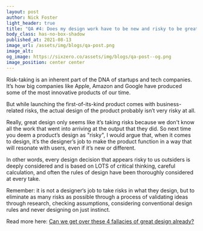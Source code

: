 ```yaml
---
layout: post
author: Nick Foster
light_header: true
title: "QA #4: Does my design work have to be new and risky to be great? "
body_class: has-no-box-shadow
published_at: 2021-08-13
image_url: /assets/img/blogs/qa-post.png
image_alt:
og_image: https://sixzero.co/assets/img/blogs/qa-post--og.png
image_position: center center
---
```


Risk-taking is an inherent part of the DNA of startups and tech companies. 
It’s how big companies like Apple, Amazon and Google have produced some of 
the most innovative products of our time. 

But while launching the first-of-its-kind product comes with business-related 
risks, the actual design of the product probably isn’t very risky at all. 

Really, great design only seems like it’s taking risks because we don't know 
all the work that went into arriving at the output that they did.  So next time 
you deem a product’s design as "risky", I would argue that, when it comes to 
design, it’s the designer’s job to make the product function in a way that will 
resonate with users, even if it’s new or different. 

In other words, every design decision that appears risky to us outsiders is 
deeply considered and is based on LOTS of critical thinking, careful calculation, 
and often the rules of design have been thoroughly considered at every take. 

Remember: it is not a designer‘s job to take risks in what they design, but to 
eliminate as many risks as possible through a process of validating ideas 
through research, checking assumptions, considering conventional design rules 
and never designing on just instinct. 


Read more here: <a href="/2021/08/12/4-fallacies-of-great-design/" target="_blank">Can we get over these 4 fallacies of great design already?</a>
